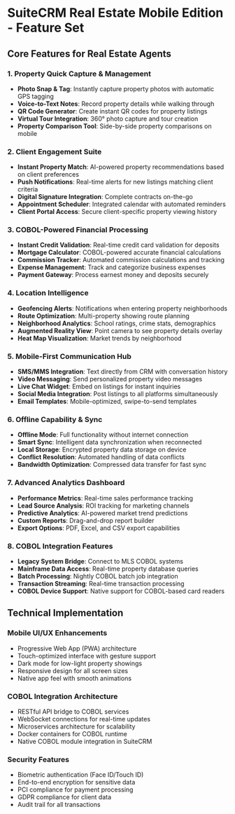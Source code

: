 # SuiteCRM Real Estate Mobile Edition - Feature Set

## Core Features for Real Estate Agents

### 1. Property Quick Capture & Management
- **Photo Snap & Tag**: Instantly capture property photos with automatic GPS tagging
- **Voice-to-Text Notes**: Record property details while walking through
- **QR Code Generator**: Create instant QR codes for property listings
- **Virtual Tour Integration**: 360° photo capture and tour creation
- **Property Comparison Tool**: Side-by-side property comparisons on mobile

### 2. Client Engagement Suite
- **Instant Property Match**: AI-powered property recommendations based on client preferences
- **Push Notifications**: Real-time alerts for new listings matching client criteria
- **Digital Signature Integration**: Complete contracts on-the-go
- **Appointment Scheduler**: Integrated calendar with automated reminders
- **Client Portal Access**: Secure client-specific property viewing history

### 3. COBOL-Powered Financial Processing
- **Instant Credit Validation**: Real-time credit card validation for deposits
- **Mortgage Calculator**: COBOL-powered accurate financial calculations
- **Commission Tracker**: Automated commission calculations and tracking
- **Expense Management**: Track and categorize business expenses
- **Payment Gateway**: Process earnest money and deposits securely

### 4. Location Intelligence
- **Geofencing Alerts**: Notifications when entering property neighborhoods
- **Route Optimization**: Multi-property showing route planning
- **Neighborhood Analytics**: School ratings, crime stats, demographics
- **Augmented Reality View**: Point camera to see property details overlay
- **Heat Map Visualization**: Market trends by neighborhood

### 5. Mobile-First Communication Hub
- **SMS/MMS Integration**: Text directly from CRM with conversation history
- **Video Messaging**: Send personalized property video messages
- **Live Chat Widget**: Embed on listings for instant inquiries
- **Social Media Integration**: Post listings to all platforms simultaneously
- **Email Templates**: Mobile-optimized, swipe-to-send templates

### 6. Offline Capability & Sync
- **Offline Mode**: Full functionality without internet connection
- **Smart Sync**: Intelligent data synchronization when reconnected
- **Local Storage**: Encrypted property data storage on device
- **Conflict Resolution**: Automated handling of data conflicts
- **Bandwidth Optimization**: Compressed data transfer for fast sync

### 7. Advanced Analytics Dashboard
- **Performance Metrics**: Real-time sales performance tracking
- **Lead Source Analysis**: ROI tracking for marketing channels
- **Predictive Analytics**: AI-powered market trend predictions
- **Custom Reports**: Drag-and-drop report builder
- **Export Options**: PDF, Excel, and CSV export capabilities

### 8. COBOL Integration Features
- **Legacy System Bridge**: Connect to MLS COBOL systems
- **Mainframe Data Access**: Real-time property database queries
- **Batch Processing**: Nightly COBOL batch job integration
- **Transaction Streaming**: Real-time transaction processing
- **COBOL Device Support**: Native support for COBOL-based card readers

## Technical Implementation

### Mobile UI/UX Enhancements
- Progressive Web App (PWA) architecture
- Touch-optimized interface with gesture support
- Dark mode for low-light property showings
- Responsive design for all screen sizes
- Native app feel with smooth animations

### COBOL Integration Architecture
- RESTful API bridge to COBOL services
- WebSocket connections for real-time updates
- Microservices architecture for scalability
- Docker containers for COBOL runtime
- Native COBOL module integration in SuiteCRM

### Security Features
- Biometric authentication (Face ID/Touch ID)
- End-to-end encryption for sensitive data
- PCI compliance for payment processing
- GDPR compliance for client data
- Audit trail for all transactions